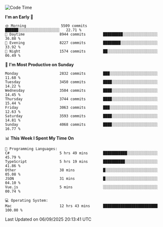 <!--START_SECTION:waka-->
![Code Time](http://img.shields.io/badge/Code%20Time-5%2C342%20hrs%2032%20mins-blue)

**I'm an Early 🐤** 

```text
🌞 Morning                5509 commits        ██████░░░░░░░░░░░░░░░░░░░   22.71 % 
🌆 Daytime                8944 commits        █████████░░░░░░░░░░░░░░░░   36.88 % 
🌃 Evening                8227 commits        ████████░░░░░░░░░░░░░░░░░   33.92 % 
🌙 Night                  1574 commits        ██░░░░░░░░░░░░░░░░░░░░░░░   06.49 % 
```
📅 **I'm Most Productive on Sunday** 

```text
Monday                   2832 commits        ███░░░░░░░░░░░░░░░░░░░░░░   11.68 % 
Tuesday                  3450 commits        ████░░░░░░░░░░░░░░░░░░░░░   14.22 % 
Wednesday                3504 commits        ████░░░░░░░░░░░░░░░░░░░░░   14.45 % 
Thursday                 3744 commits        ████░░░░░░░░░░░░░░░░░░░░░   15.44 % 
Friday                   3063 commits        ███░░░░░░░░░░░░░░░░░░░░░░   12.63 % 
Saturday                 3593 commits        ████░░░░░░░░░░░░░░░░░░░░░   14.81 % 
Sunday                   4068 commits        ████░░░░░░░░░░░░░░░░░░░░░   16.77 % 
```


📊 **This Week I Spent My Time On** 

```text
💬 Programming Languages: 
C#                       5 hrs 49 mins       ███████████░░░░░░░░░░░░░░   45.79 % 
TypeScript               5 hrs 19 mins       ██████████░░░░░░░░░░░░░░░   41.86 % 
Other                    38 mins             █░░░░░░░░░░░░░░░░░░░░░░░░   05.08 % 
JSON                     31 mins             █░░░░░░░░░░░░░░░░░░░░░░░░   04.10 % 
Vue.js                   5 mins              ░░░░░░░░░░░░░░░░░░░░░░░░░   00.74 % 

💻 Operating System: 
Mac                      12 hrs 43 mins      █████████████████████████   100.00 % 
```


 Last Updated on 06/09/2025 20:13:41 UTC
<!--END_SECTION:waka-->
